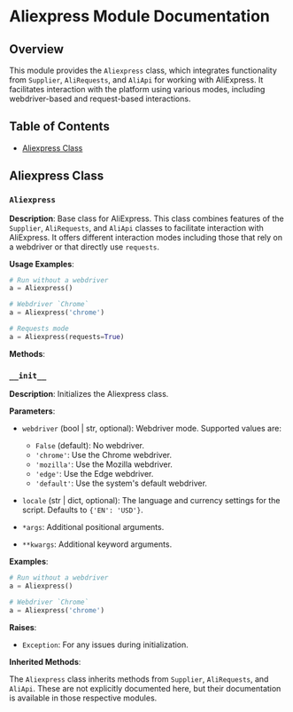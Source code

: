 # Aliexpress Module Documentation

## Overview

This module provides the `Aliexpress` class, which integrates functionality from `Supplier`, `AliRequests`, and `AliApi` for working with AliExpress.  It facilitates interaction with the platform using various modes, including webdriver-based and request-based interactions.

## Table of Contents

* [Aliexpress Class](#aliexpress-class)


## Aliexpress Class

### `Aliexpress`

**Description**: Base class for AliExpress. This class combines features of the `Supplier`, `AliRequests`, and `AliApi` classes to facilitate interaction with AliExpress. It offers different interaction modes including those that rely on a webdriver or that directly use `requests`.

**Usage Examples**:

```python
# Run without a webdriver
a = Aliexpress()

# Webdriver `Chrome`
a = Aliexpress('chrome')

# Requests mode
a = Aliexpress(requests=True)
```

**Methods**:

### `__init__`

**Description**: Initializes the Aliexpress class.


**Parameters**:

- `webdriver` (bool | str, optional): Webdriver mode. Supported values are:
    - `False` (default): No webdriver.
    - `'chrome'`: Use the Chrome webdriver.
    - `'mozilla'`: Use the Mozilla webdriver.
    - `'edge'`: Use the Edge webdriver.
    - `'default'`: Use the system's default webdriver.

- `locale` (str | dict, optional): The language and currency settings for the script.  Defaults to `{'EN': 'USD'}`.

- `*args`: Additional positional arguments.

- `**kwargs`: Additional keyword arguments.


**Examples**:

```python
# Run without a webdriver
a = Aliexpress()

# Webdriver `Chrome`
a = Aliexpress('chrome')
```

**Raises**:

- `Exception`:  For any issues during initialization.



**Inherited Methods**:

The `Aliexpress` class inherits methods from `Supplier`, `AliRequests`, and `AliApi`.  These are not explicitly documented here, but their documentation is available in those respective modules.